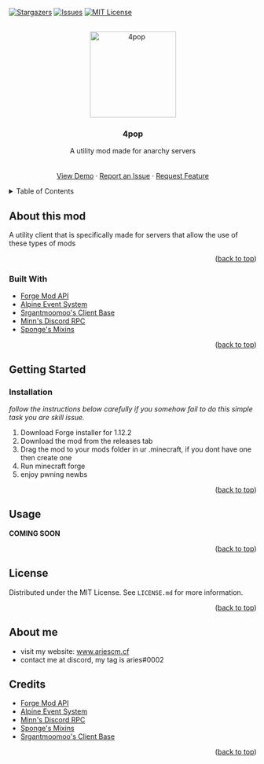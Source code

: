 [![Stargazers][stars-shield]][stars-url]
[![Issues][issues-shield]][issues-url]
[![MIT License][license-shield]][license-url]

<br />
<div align="center">
  <a href="https://github.com/ariescmZ/4pop">
   <img src="https://user-images.githubusercontent.com/98962128/152647341-2363aa32-d0ad-43bb-a03c-2d918784e95b.png" alt="4pop" width="175"/>
  </a>

  <h3 align="center">4pop</h3>

  <p align="center">
    A utility mod made for anarchy servers
    <br />
    <br />
    <br />
    <a href="https://github.com/ariescmZ/4pop">View Demo</a>
    ·
    <a href="https://github.com/ariescmZ/4pop/issues">Report an Issue</a>
    ·
    <a href="https://github.com/ariescmZ/4pop/issues">Request Feature</a>
  </p>
</div>

<details>
  <summary>Table of Contents</summary>
  <ol>
    <li>
      <a href="#about-this-mod">About The Project</a>
      <ul>
        <li><a href="#built-with">Built With</a></li>
      </ul>
    </li>
    <li>
      <a href="#getting-started">Getting Started</a>
      <ul>
        <li><a href="#installation">Installation</a></li>
      </ul>
    </li>
    <li><a href="#usage">Usage</a></li>
    <li><a href="#license">License</a></li>
    <li><a href="#about-me">About Me</a></li>
    <li><a href="#credits">Credits</a></li>
  </ol>
</details>

<!-- ABOUT THE PROJECT -->
## About this mod

A utility client that is specifically made for servers that allow the use of these types of mods

<p align="right">(<a href="#top">back to top</a>)</p>

### Built With

* [Forge Mod API](https://files.minecraftforge.net/net/minecraftforge/forge/)
* [Alpine Event System](https://github.com/ZeroMemes/Alpine)
* [Srgantmoomoo's Client Base](https://github.com/srgantmoomoo/Moo-Base)
* [Minn's Discord RPC](https://github.com/MinnDevelopment/java-discord-rpc)
* [Sponge's Mixins](https://www.spongepowered.org/downloads/spongeforge/stable/1.12.2)

<p align="right">(<a href="#top">back to top</a>)</p>

## Getting Started

### Installation

_follow the instructions below carefully if you somehow fail to do this simple task you are skill issue._

1. Download Forge installer for 1.12.2
2. Download the mod from the releases tab
3. Drag the mod to your mods folder in ur .minecraft, if you dont have one then create one
4. Run minecraft forge
5. enjoy pwning newbs

<p align="right">(<a href="#top">back to top</a>)</p>

## Usage

**COMING SOON**

<p align="right">(<a href="#top">back to top</a>)</p>

## License

Distributed under the MIT License. See `LICENSE.md` for more information.
<p align="right">(<a href="#top">back to top</a>)</p>

## About me

* visit my website: www.ariescm.cf
* contact me at discord, my tag is aries#0002

## Credits
* [Forge Mod API](https://files.minecraftforge.net/net/minecraftforge/forge/)
* [Alpine Event System](https://github.com/ZeroMemes/Alpine)
* [Minn's Discord RPC](https://github.com/MinnDevelopment/java-discord-rpc)
* [Sponge's Mixins](https://www.spongepowered.org/downloads/spongeforge/stable/1.12.2)
* [Srgantmoomoo's Client Base](https://github.com/srgantmoomoo/Moo-Base)

<p align="right">(<a href="#top">back to top</a>)</p>

[stars-shield]: https://img.shields.io/github/stars/ariescmZ/4pop.svg?style=for-the-badge
[stars-url]: https://github.com/ariescmZ/4pop/stargazers
[issues-shield]: https://img.shields.io/github/issues/ariescmZ/4pop.svg?style=for-the-badge
[issues-url]: https://github.com/ariescmZ/4pop/issues
[license-shield]: https://img.shields.io/github/license/ariescmZ/4pop.svg?style=for-the-badge
[license-url]: https://github.com/ariescmZ/4pop/blob/main/LICENSE.md
